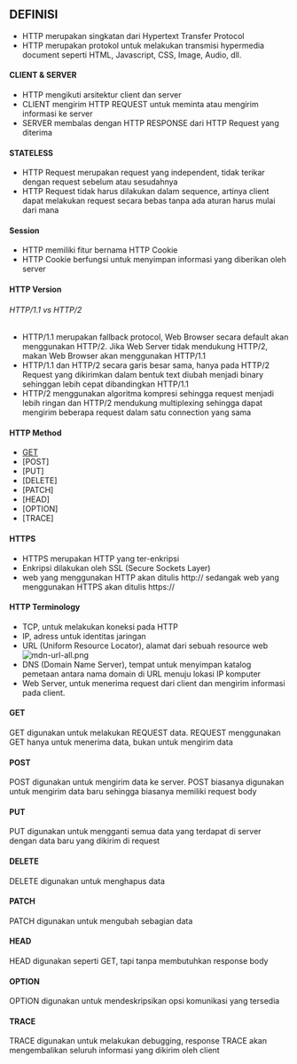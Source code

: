 ## DEFINISI
* HTTP merupakan singkatan dari Hypertext Transfer Protocol
* HTTP merupakan protokol untuk melakukan transmisi hypermedia document seperti HTML, Javascript, CSS, Image, Audio, dll.

#### CLIENT & SERVER
* HTTP mengikuti arsitektur client dan server
* CLIENT mengirim HTTP REQUEST untuk meminta atau mengirim informasi ke server
* SERVER membalas dengan HTTP RESPONSE dari HTTP Request yang diterima
#### STATELESS
* HTTP Request merupakan request yang independent, tidak terikar dengan request sebelum atau sesudahnya
* HTTP Request tidak harus dilakukan dalam sequence, artinya client dapat melakukan request secara bebas tanpa ada aturan harus mulai dari mana
#### Session
* HTTP memiliki fitur bernama HTTP Cookie
* HTTP Cookie berfungsi untuk menyimpan informasi yang diberikan oleh server
#### HTTP Version
###### HTTP/1.1 vs HTTP/2
* HTTP/1.1 merupakan fallback protocol, Web Browser secara default akan menggunakan HTTP/2. Jika Web Server tidak mendukung HTTP/2, makan Web Browser akan menggunakan HTTP/1.1
* HTTP/1.1 dan HTTP/2 secara garis besar sama, hanya pada HTTP/2 Request yang dikirimkan dalam bentuk text diubah menjadi binary sehinggan lebih cepat dibandingkan HTTP/1.1
* HTTP/2 menggunakan algoritma kompresi sehingga request menjadi lebih ringan dan HTTP/2 mendukung multiplexing sehingga dapat mengirim beberapa request dalam satu connection yang sama

#### HTTP Method
* [GET](https://github.com/ekasaputrayogi/HTTP-Tutorial/README#GET)
* [POST]
* [PUT]
* [DELETE]
* [PATCH]
* [HEAD]
* [OPTION]
* [TRACE]

#### HTTPS
* HTTPS merupakan HTTP yang ter-enkripsi
* Enkripsi dilakukan oleh SSL (Secure Sockets Layer)
* web yang menggunakan HTTP akan ditulis http:// sedangak web yang menggunakan HTTPS akan ditulis https://

#### HTTP Terminology
* TCP, untuk melakukan koneksi pada HTTP
* IP, adress untuk identitas jaringan
* URL (Uniform Resource Locator), alamat dari sebuah resource web
![mdn-url-all.png]( {https://github.com/ekasaputrayogi/HTTP-Tutorial/tree/master/Gambar} )
* DNS (Domain Name Server), tempat untuk menyimpan katalog pemetaan antara nama domain di URL menuju lokasi IP komputer
* Web Server, untuk menerima request dari client dan mengirim informasi pada client.

#### GET
GET digunakan untuk melakukan REQUEST data. REQUEST menggunakan GET hanya untuk menerima data, bukan untuk mengirim data

#### POST
POST digunakan untuk mengirim data ke server. POST biasanya digunakan untuk mengirim data baru sehingga biasanya memiliki request body

#### PUT
PUT digunakan untuk mengganti semua data yang terdapat di server dengan data baru yang dikirim di request

#### DELETE
DELETE digunakan untuk menghapus data

#### PATCH
PATCH digunakan untuk mengubah sebagian data

#### HEAD
HEAD digunakan seperti GET, tapi tanpa membutuhkan response body

#### OPTION
OPTION digunakan untuk mendeskripsikan opsi komunikasi yang tersedia

#### TRACE
TRACE digunakan untuk melakukan debugging, response TRACE akan mengembalikan seluruh informasi yang dikirim oleh client